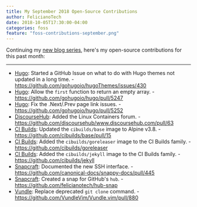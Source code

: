 ```yaml
---
title: My September 2018 Open-Source Contributions
author: FelicianoTech
date: 2018-10-05T17:30:00-04:00
categories: foss
feature: "foss-contributions-september.png"
---
```


Continuing my [new blog series][1], here's my open-source contributions for this past month:

[1]: /blog/january-2017-foss-contributions/

---

- [Hugo][hugo]: Started a GitHub Issue on what to do with Hugo themes not updated in a long time. - <https://github.com/gohugoio/hugoThemes/issues/430>
- [Hugo][hugo]: Allow the `first` function to return an empty array. - <https://github.com/gohugoio/hugo/pull/5247>
- [Hugo][hugo]: Fix the .Next/.Prev page link issues. - <https://github.com/gohugoio/hugo/pull/5252>
- [DiscourseHub][discoursehub]: Added the Linux Containers forum. - <https://github.com/discoursehub/www.discoursehub.com/pull/63>
- [CI Builds][cibuilds]: Updated the `cibuilds/base` image to Alpine v3.8. - <https://github.com/cibuilds/base/pull/15>
- [CI Builds][cibuilds]: Added the `cibuilds/goreleaser` image to the CI Builds family. - <https://github.com/cibuilds/goreleaser>
- [CI Builds][cibuilds]: Added the `cibuilds/jekyll` image to the CI Builds family. - <https://github.com/cibuilds/jekyll>
- [Snapcraft][snapcraft]: Documented the new SSH interface. - <https://github.com/canonical-docs/snappy-docs/pull/445>
- [Snapcraft][snapcraft]: Created a snap for GitHub's `hub`. - <https://github.com/felicianotech/hub-snap>
- [Vundle][vundle]: Replace deprecated `git clone` command. - <https://github.com/VundleVim/Vundle.vim/pull/880>



[hugo]: https://gohugo.io/
[discoursehub]: https://DiscourseHub.com
[cibuilds]: https://github.com/cibuilds
[snapcraft]: https://Snapcraft.io
[vundle]: https://github.com/VundleVim/Vundle.vim
